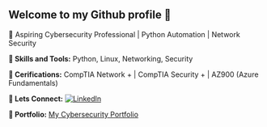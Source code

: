 ## Welcome to my Github profile 👋
🚀 Aspiring Cybersecurity Professional | Python Automation | Network Security

**📌 Skills and Tools:** Python, Linux, Networking, Security

**📌 Cerifications:** CompTIA Network + | CompTIA Security + | AZ900 (Azure Fundamentals)

**📌 Lets Connect:** [![LinkedIn](https://img.shields.io/badge/LinkedIn-Profile-blue?logo=linkedin)](https://www.linkedin.com/in/connerappleby/)

**📌 Portfolio:** [My Cybersecurity Portfolio](https://sites.google.com/view/connerapplebyportfolio/home)

<!--
**Kib-by/Kib-by** is a ✨ _special_ ✨ repository because its `README.md` (this file) appears on your GitHub profile.

Here are some ideas to get you started:

- 🔭 I’m currently working on the Bowtiedcyber Bootcamp Express
- 🌱 I’m currently learning ...
- 👯 I’m looking to collaborate on ...
- 🤔 I’m looking for help with ...
- 💬 Ask me about ...
- 📫 How to reach me: ...
- 😄 Pronouns: ...
- ⚡ Fun fact: ...
-->
